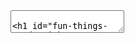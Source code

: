 <section data-markdown>
<textarea data-template>

# Fun things to do with typescript

## FES July 2019

</textarea>
</section>